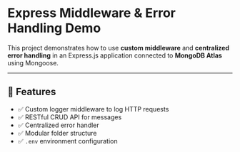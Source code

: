 # Express Middleware & Error Handling Demo

This project demonstrates how to use **custom middleware** and **centralized error handling** in an Express.js application connected to **MongoDB Atlas** using Mongoose.

---

## 🚀 Features

- ✅ Custom logger middleware to log HTTP requests
- ✅ RESTful CRUD API for messages
- ✅ Centralized error handler
- ✅ Modular folder structure
- ✅ `.env` environment configuration




